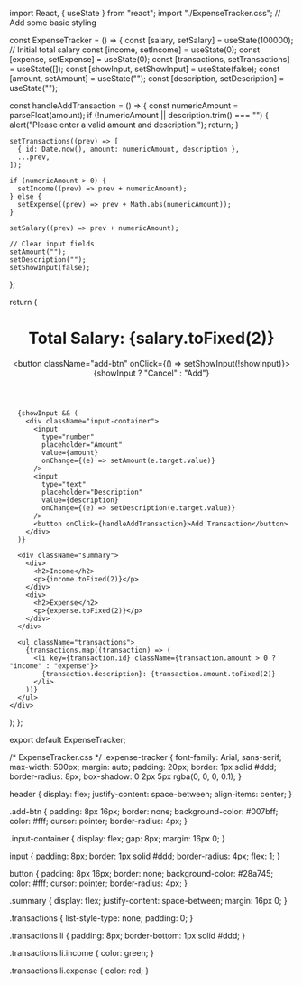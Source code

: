 import React, { useState } from "react";
import "./ExpenseTracker.css"; // Add some basic styling

const ExpenseTracker = () => {
  const [salary, setSalary] = useState(100000); // Initial total salary
  const [income, setIncome] = useState(0);
  const [expense, setExpense] = useState(0);
  const [transactions, setTransactions] = useState([]);
  const [showInput, setShowInput] = useState(false);
  const [amount, setAmount] = useState("");
  const [description, setDescription] = useState("");

  const handleAddTransaction = () => {
    const numericAmount = parseFloat(amount);
    if (!numericAmount || description.trim() === "") {
      alert("Please enter a valid amount and description.");
      return;
    }

    setTransactions((prev) => [
      { id: Date.now(), amount: numericAmount, description },
      ...prev,
    ]);

    if (numericAmount > 0) {
      setIncome((prev) => prev + numericAmount);
    } else {
      setExpense((prev) => prev + Math.abs(numericAmount));
    }

    setSalary((prev) => prev + numericAmount);

    // Clear input fields
    setAmount("");
    setDescription("");
    setShowInput(false);
  };

  return (
    <div className="expense-tracker">
      <header>
        <h1>Total Salary: {salary.toFixed(2)}</h1>
        <button className="add-btn" onClick={() => setShowInput(!showInput)}>
          {showInput ? "Cancel" : "Add"}
        </button>
      </header>

      {showInput && (
        <div className="input-container">
          <input
            type="number"
            placeholder="Amount"
            value={amount}
            onChange={(e) => setAmount(e.target.value)}
          />
          <input
            type="text"
            placeholder="Description"
            value={description}
            onChange={(e) => setDescription(e.target.value)}
          />
          <button onClick={handleAddTransaction}>Add Transaction</button>
        </div>
      )}

      <div className="summary">
        <div>
          <h2>Income</h2>
          <p>{income.toFixed(2)}</p>
        </div>
        <div>
          <h2>Expense</h2>
          <p>{expense.toFixed(2)}</p>
        </div>
      </div>

      <ul className="transactions">
        {transactions.map((transaction) => (
          <li key={transaction.id} className={transaction.amount > 0 ? "income" : "expense"}>
            {transaction.description}: {transaction.amount.toFixed(2)}
          </li>
        ))}
      </ul>
    </div>
  );
};

export default ExpenseTracker;

/* ExpenseTracker.css */
.expense-tracker {
  font-family: Arial, sans-serif;
  max-width: 500px;
  margin: auto;
  padding: 20px;
  border: 1px solid #ddd;
  border-radius: 8px;
  box-shadow: 0 2px 5px rgba(0, 0, 0, 0.1);
}

header {
  display: flex;
  justify-content: space-between;
  align-items: center;
}

.add-btn {
  padding: 8px 16px;
  border: none;
  background-color: #007bff;
  color: #fff;
  cursor: pointer;
  border-radius: 4px;
}

.input-container {
  display: flex;
  gap: 8px;
  margin: 16px 0;
}

input {
  padding: 8px;
  border: 1px solid #ddd;
  border-radius: 4px;
  flex: 1;
}

button {
  padding: 8px 16px;
  border: none;
  background-color: #28a745;
  color: #fff;
  cursor: pointer;
  border-radius: 4px;
}

.summary {
  display: flex;
  justify-content: space-between;
  margin: 16px 0;
}

.transactions {
  list-style-type: none;
  padding: 0;
}

.transactions li {
  padding: 8px;
  border-bottom: 1px solid #ddd;
}

.transactions li.income {
  color: green;
}

.transactions li.expense {
  color: red;
}

  
